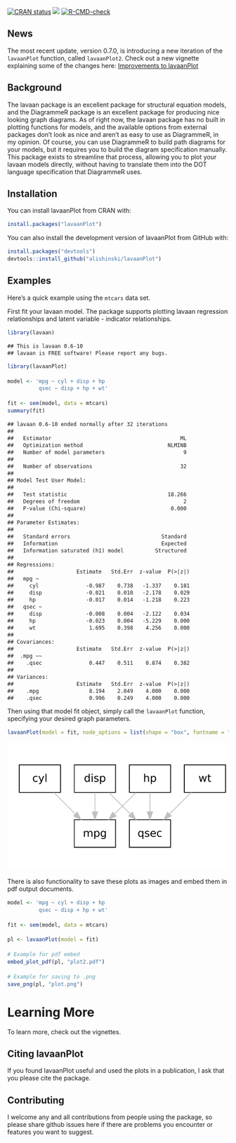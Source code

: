
[![CRAN
status](https://www.r-pkg.org/badges/version/lavaanPlot)](https://cran.r-project.org/package=lavaanPlot)
[![](https://cranlogs.r-pkg.org/badges/lavaanPlot)](https://cran.r-project.org/package=lavaanPlot)
[![R-CMD-check](https://github.com/alishinski/lavaanPlot/workflows/R-CMD-check/badge.svg)](https://github.com/alishinski/lavaanPlot/actions)

## News

The most recent update, version 0.7.0, is introducing a new iteration of
the `lavaanPlot` function, called `lavaanPlot2`. Check out a new
vignette explaining some of the changes here: [Improvements to
lavaanPlot](https://lavaanplot.alexlishinski.com/improvements_to_lavaanplot)

## Background

The lavaan package is an excellent package for structural equation
models, and the DiagrammeR package is an excellent package for producing
nice looking graph diagrams. As of right now, the lavaan package has no
built in plotting functions for models, and the available options from
external packages don’t look as nice and aren’t as easy to use as
DiagrammeR, in my opinion. Of course, you can use DiagrammeR to build
path diagrams for your models, but it requires you to build the diagram
specification manually. This package exists to streamline that process,
allowing you to plot your lavaan models directly, without having to
translate them into the DOT language specification that DiagrammeR uses.

## Installation

You can install lavaanPlot from CRAN with:

``` r
install.packages("lavaanPlot")
```

You can also install the development version of lavaanPlot from GitHub
with:

``` r
install.packages("devtools")
devtools::install_github("alishinski/lavaanPlot")
```

## Examples

Here’s a quick example using the `mtcars` data set.

First fit your lavaan model. The package supports plotting lavaan
regression relationships and latent variable - indicator relationships.

``` r
library(lavaan)
```

    ## This is lavaan 0.6-10
    ## lavaan is FREE software! Please report any bugs.

``` r
library(lavaanPlot)

model <- 'mpg ~ cyl + disp + hp
          qsec ~ disp + hp + wt'

fit <- sem(model, data = mtcars)
summary(fit)
```

    ## lavaan 0.6-10 ended normally after 32 iterations
    ## 
    ##   Estimator                                         ML
    ##   Optimization method                           NLMINB
    ##   Number of model parameters                         9
    ##                                                       
    ##   Number of observations                            32
    ##                                                       
    ## Model Test User Model:
    ##                                                       
    ##   Test statistic                                18.266
    ##   Degrees of freedom                                 2
    ##   P-value (Chi-square)                           0.000
    ## 
    ## Parameter Estimates:
    ## 
    ##   Standard errors                             Standard
    ##   Information                                 Expected
    ##   Information saturated (h1) model          Structured
    ## 
    ## Regressions:
    ##                    Estimate   Std.Err  z-value  P(>|z|)
    ##   mpg ~                                                
    ##     cyl               -0.987    0.738   -1.337    0.181
    ##     disp              -0.021    0.010   -2.178    0.029
    ##     hp                -0.017    0.014   -1.218    0.223
    ##   qsec ~                                               
    ##     disp              -0.008    0.004   -2.122    0.034
    ##     hp                -0.023    0.004   -5.229    0.000
    ##     wt                 1.695    0.398    4.256    0.000
    ## 
    ## Covariances:
    ##                    Estimate   Std.Err  z-value  P(>|z|)
    ##  .mpg ~~                                               
    ##    .qsec               0.447    0.511    0.874    0.382
    ## 
    ## Variances:
    ##                    Estimate   Std.Err  z-value  P(>|z|)
    ##    .mpg                8.194    2.049    4.000    0.000
    ##    .qsec               0.996    0.249    4.000    0.000

Then using that model fit object, simply call the `lavaanPlot` function,
specifying your desired graph parameters.

``` r
lavaanPlot(model = fit, node_options = list(shape = "box", fontname = "Helvetica"), edge_options = list(color = "grey"), coefs = F)
```

![](README_files/figure-gfm/unnamed-chunk-3-1.png)<!-- -->

There is also functionality to save these plots as images and embed them
in pdf output documents.

``` r
model <- 'mpg ~ cyl + disp + hp
          qsec ~ disp + hp + wt'

fit <- sem(model, data = mtcars)

pl <- lavaanPlot(model = fit)

# Example for pdf embed
embed_plot_pdf(pl, "plot2.pdf")

# Example for saving to .png
save_png(pl, "plot.png")
```

# Learning More

To learn more, check out the vignettes.

## Citing lavaanPlot

If you found lavaanPlot useful and used the plots in a publication, I
ask that you please cite the package.

## Contributing

I welcome any and all contributions from people using the package, so
please share github issues here if there are problems you encounter or
features you want to suggest.
